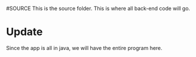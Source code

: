 #SOURCE
This is the source folder. This is where all back-end code will go.

# Update
Since the app is all in java, we will have the entire program here.
